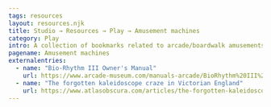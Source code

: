 ```yaml
---
tags: resources
layout: resources.njk
title: Studio → Resources → Play → Amusement machines
category: Play
intro: A collection of bookmarks related to arcade/boardwalk amusements and related curiosities.
pagename: Amusement machines
externalentries:
  - name: "Bio-Rhythm III Owner's Manual"
    url: https://www.arcade-museum.com/manuals-arcade/BioRhythm%20III%20Compunetic%20F8%20model%20manual.pdf
  - name: "The forgotten kaleidoscope craze in Victorian England"
    url: https://www.atlasobscura.com/articles/the-forgotten-kaleidoscope-craze-in-victorian-england
---
```

      